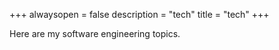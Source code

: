 +++
alwaysopen = false
description = "tech"
title = "tech"
+++

Here are my software engineering topics.
